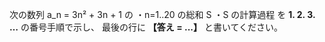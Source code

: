 次の数列 a_n = 3n² + 3n + 1 の
・n=1..20 の総和 S
・S の計算過程
を **1. 2. 3. …** の番号手順で示し、
最後の行に **【答え = ...】** と書いてください。
